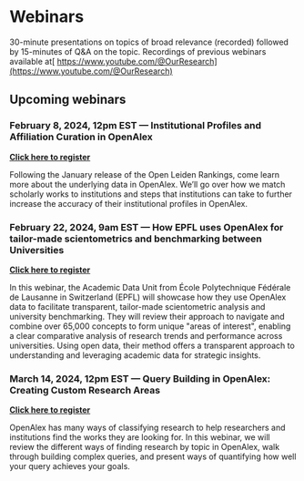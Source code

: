 # Webinars

30-minute presentations on topics of broad relevance (recorded) followed by 15-minutes of Q\&A on the topic. Recordings of previous webinars available at[ https://www.youtube.com/@OurResearch](https://www.youtube.com/@OurResearch)

## Upcoming webinars

### February 8, 2024, 12pm EST — Institutional Profiles and Affiliation Curation in OpenAlex

[**Click here to register**](https://us02web.zoom.us/webinar/register/WN\_ggI4M2mwQF-Ce-pp947nUA)

Following the January release of the Open Leiden Rankings, come learn more about the underlying data in OpenAlex. We’ll go over how we match scholarly works to institutions and steps that institutions can take to further increase the accuracy of their institutional profiles in OpenAlex.

### February 22, 2024, 9am EST — How EPFL uses OpenAlex for tailor-made scientometrics and benchmarking between Universities 

[**Click here to register**](https://us02web.zoom.us/webinar/register/WN_lZD4HMD2RNmnuzPsfCef-g)

In this webinar, the Academic Data Unit from École Polytechnique Fédérale de Lausanne in Switzerland (EPFL) will showcase how they use OpenAlex data to facilitate transparent, tailor-made scientometric analysis and university benchmarking. They will review their approach to navigate and combine over 65,000 concepts to form unique "areas of interest", enabling a clear comparative analysis of research trends and performance across universities. Using open data, their method offers a transparent approach to understanding and leveraging academic data for strategic insights.

### March 14, 2024, 12pm EST — Query Building in OpenAlex: Creating Custom Research Areas

[**Click here to register**](https://us02web.zoom.us/webinar/register/WN_Ar4Z80HlSRKAU5mhQEdLCw)

OpenAlex has many ways of classifying research to help researchers and institutions find the works they are looking for. In this webinar, we will review the different ways of finding research by topic in OpenAlex, walk through building complex queries, and present ways of quantifying how well your query achieves your goals.
